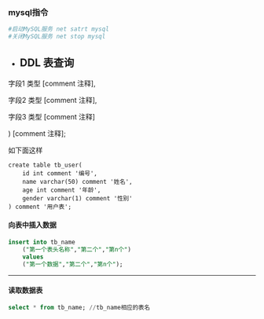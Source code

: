 ### mysql指令

 ~~~bash
 #启动MySQL服务	net satrt mysql
 #关闭MySQL服务	net stop mysql
 ~~~



[^ 进入mysql]: mysql -u root -p
[^查询数据库]: show databases;
[^创建数据库]: create database databaseName [if not exists]；
[^  使用数据库]: use database;
[^删除数据库]: drop databaseName [if exists];

- ## DDL  表查询

  [^查询表]: show tables;

[^ 查询表结构]: desc 表名;
[^查询表的建表语句]: show create table 表名;
[^创建表]: create 表名(

字段1 类型 [comment 注释],

字段2 类型 [comment 注释],

字段3 类型 [comment 注释]

) [comment 注释];

如下面这样

```mysql
create table tb_user(
    id int comment '编号',
    name varchar(50) comment '姓名',
    age int comment '年龄',
    gender varchar(1) comment '性别'
) comment '用户表';
```

#### 向表中插入数据

~~~sql
insert into tb_name
	("第一个表头名称","第二个","第n个")
	values
	("第一个数据","第二个","第n个");
~~~

****

#### 读取数据表

~~~sql
select * from tb_name; //tb_name相应的表名
~~~



